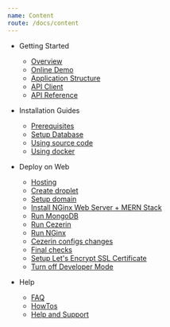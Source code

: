 ```yaml
---
name: Content
route: /docs/content
---
```


- Getting Started

  - [Overview](overview.md)
  - [Online Demo](online-demo.md)
  - [Application Structure](application-structure.md)
  - [API Client](https://github.com/cezerin2/cezerin2-client)
  - [API Reference](https://github.com/Cezerin2/cezerin2/tree/master/docs/api)

- Installation Guides

  - [Prerequisites](prerequisites.md)
  - [Setup Database](setup-database.md)
  - [Using source code](using-source-code.md)
  - [Using docker](using-docker.md)

- Deploy on Web

  - [Hosting](deploy-on-web-hosting.md)
  - [Create droplet](deploy-on-web-droplet.md)
  - [Setup domain](deploy-on-web-domain.md)
  - [Install NGinx Web Server + MERN Stack](deploy-on-web-mern.md)
  - [Run MongoDB](deploy-on-web-mongodb.md)
  - [Run Cezerin](deploy-on-web-cezerin.md)
  - [Run NGinx](deploy-on-web-nginx.md)
  - [Cezerin configs changes](deploy-on-web-cezerin-configs.md)
  - [Final checks](deploy-on-web-final-checks.md)
  - [Setup Let's Encrypt SSL Certificate](deploy-on-web-lets-encrypt.md)
  - [Turn off Developer Mode](deploy-on-web-production-mode.md)

- Help
  - [FAQ](faq.md)
  - [HowTos](howtos.md)
  - [Help and Support](help-and-support.md)
